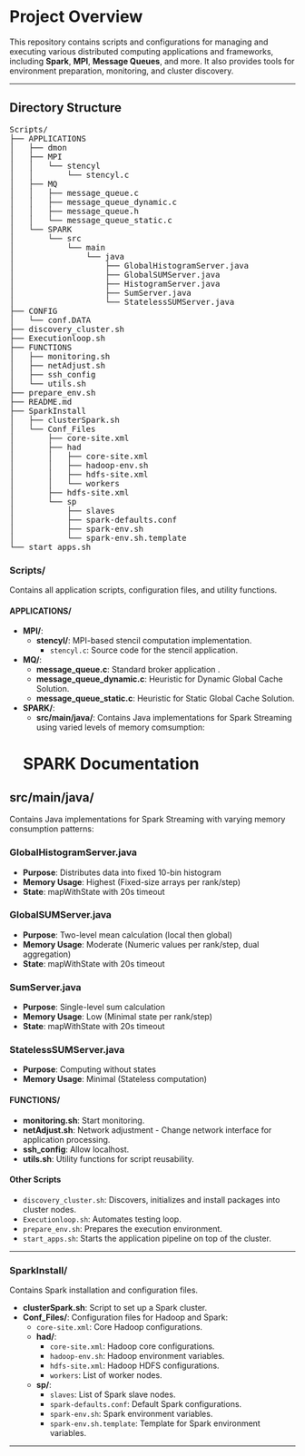# Project Overview

This repository contains scripts and configurations for managing and executing various distributed computing applications and frameworks, including **Spark**, **MPI**, **Message Queues**, and more. It also provides tools for environment preparation, monitoring, and cluster discovery.

---

## **Directory Structure**

<pre>
Scripts/
├── APPLICATIONS
│   ├── dmon
│   ├── MPI
│   │   └── stencyl
│   │       └── stencyl.c
│   ├── MQ
│   │   ├── message_queue.c
│   │   ├── message_queue_dynamic.c
│   │   ├── message_queue.h
│   │   └── message_queue_static.c
│   └── SPARK
│       └── src
│           └── main
│               └── java
│                   ├── GlobalHistogramServer.java
│                   ├── GlobalSUMServer.java
│                   ├── HistogramServer.java
│                   ├── SumServer.java
│                   └── StatelessSUMServer.java
├── CONFIG
│   └── conf.DATA
├── discovery_cluster.sh
├── Executionloop.sh
├── FUNCTIONS
│   ├── monitoring.sh
│   ├── netAdjust.sh
│   ├── ssh_config
│   └── utils.sh
├── prepare_env.sh
├── README.md
├── SparkInstall
│   ├── clusterSpark.sh
│   └── Conf_Files
│       ├── core-site.xml
│       ├── had
│       │   ├── core-site.xml
│       │   ├── hadoop-env.sh
│       │   ├── hdfs-site.xml
│       │   └── workers
│       ├── hdfs-site.xml
│       └── sp
│           ├── slaves
│           ├── spark-defaults.conf
│           ├── spark-env.sh
│           └── spark-env.sh.template
└── start_apps.sh
</pre>
### **Scripts/**
Contains all application scripts, configuration files, and utility functions.  

#### **APPLICATIONS/**  
- **MPI/**:  
  - **stencyl/**: MPI-based stencil computation implementation.  
    - `stencyl.c`: Source code for the stencil application.  
- **MQ/**:  
  - **message_queue.c**: Standard broker application .
  - **message_queue_dynamic.c**: Heuristic for Dynamic Global Cache Solution.  
  - **message_queue_static.c**: Heuristic for Static Global Cache Solution.  
- **SPARK/**:  
  - **src/main/java/**: Contains Java implementations for Spark Streaming using varied levels of memory comsumption:  
  # SPARK Documentation

## src/main/java/

Contains Java implementations for Spark Streaming with varying memory consumption patterns:

### GlobalHistogramServer.java
- **Purpose**: Distributes data into fixed 10-bin histogram
- **Memory Usage**: Highest (Fixed-size arrays per rank/step)
- **State**: mapWithState with 20s timeout

### GlobalSUMServer.java
- **Purpose**: Two-level mean calculation (local then global)
- **Memory Usage**: Moderate (Numeric values per rank/step, dual aggregation)
- **State**: mapWithState with 20s timeout

### SumServer.java
- **Purpose**: Single-level sum calculation
- **Memory Usage**: Low (Minimal state per rank/step)
- **State**: mapWithState with 20s timeout

### StatelessSUMServer.java
- **Purpose**: Computing without states
- **Memory Usage**: Minimal (Stateless computation) 


#### **FUNCTIONS/**  
- **monitoring.sh**: Start monitoring.  
- **netAdjust.sh**: Network adjustment - Change network interface for application processing.  
- **ssh_config**: Allow localhost.  
- **utils.sh**: Utility functions for script reusability.  

#### Other Scripts  
- `discovery_cluster.sh`: Discovers, initializes and install packages into cluster nodes.  
- `Executionloop.sh`: Automates testing loop.  
- `prepare_env.sh`: Prepares the execution environment.  
- `start_apps.sh`: Starts the application pipeline on top of the cluster.  

---

### **SparkInstall/**  
Contains Spark installation and configuration files.  

- **clusterSpark.sh**: Script to set up a Spark cluster.  
- **Conf_Files/**: Configuration files for Hadoop and Spark:  
  - `core-site.xml`: Core Hadoop configurations.  
  - **had/**:  
    - `core-site.xml`: Hadoop core configurations.  
    - `hadoop-env.sh`: Hadoop environment variables.  
    - `hdfs-site.xml`: Hadoop HDFS configurations.  
    - `workers`: List of worker nodes.  
  - **sp/**:  
    - `slaves`: List of Spark slave nodes.  
    - `spark-defaults.conf`: Default Spark configurations.  
    - `spark-env.sh`: Spark environment variables.  
    - `spark-env.sh.template`: Template for Spark environment variables.  

---


